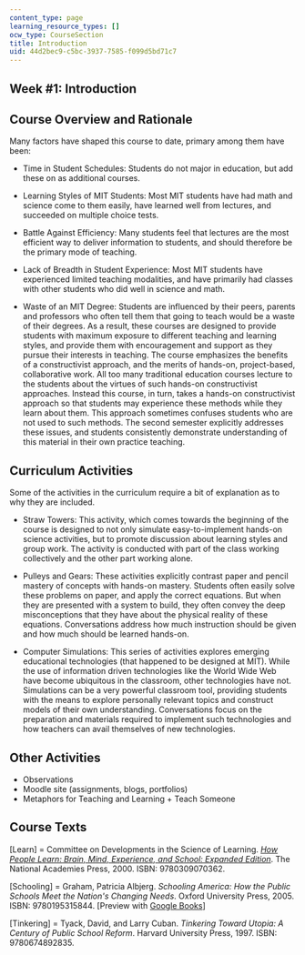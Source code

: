 ```yaml
---
content_type: page
learning_resource_types: []
ocw_type: CourseSection
title: Introduction
uid: 44d2bec9-c5bc-3937-7585-f099d5bd71c7
---
```


Week #1: Introduction
---------------------

Course Overview and Rationale
-----------------------------

Many factors have shaped this course to date, primary among them have been:

*   Time in Student Schedules: Students do not major in education, but add these on as additional courses.

*   Learning Styles of MIT Students: Most MIT students have had math and science come to them easily, have learned well from lectures, and succeeded on multiple choice tests.

*   Battle Against Efficiency: Many students feel that lectures are the most efficient way to deliver information to students, and should therefore be the primary mode of teaching.

*   Lack of Breadth in Student Experience: Most MIT students have experienced limited teaching modalities, and have primarily had classes with other students who did well in science and math.

*   Waste of an MIT Degree: Students are influenced by their peers, parents and professors who often tell them that going to teach would be a waste of their degrees. As a result, these courses are designed to provide students with maximum exposure to different teaching and learning styles, and provide them with encouragement and support as they pursue their interests in teaching. The course emphasizes the benefits of a constructivist approach, and the merits of hands-on, project-based, collaborative work. All too many traditional education courses lecture to the students about the virtues of such hands-on constructivist approaches. Instead this course, in turn, takes a hands-on constructivist approach so that students may experience these methods while they learn about them. This approach sometimes confuses students who are not used to such methods. The second semester explicitly addresses these issues, and students consistently demonstrate understanding of this material in their own practice teaching. 

Curriculum Activities
---------------------

Some of the activities in the curriculum require a bit of explanation as to why they are included.

*   Straw Towers: This activity, which comes towards the beginning of the course is designed to not only simulate easy-to-implement hands-on science activities, but to promote discussion about learning styles and group work. The activity is conducted with part of the class working collectively and the other part working alone.

*   Pulleys and Gears: These activities explicitly contrast paper and pencil mastery of concepts with hands-on mastery. Students often easily solve these problems on paper, and apply the correct equations. But when they are presented with a system to build, they often convey the deep misconceptions that they have about the physical reality of these equations. Conversations address how much instruction should be given and how much should be learned hands-on.

*   Computer Simulations: This series of activities explores emerging educational technologies (that happened to be designed at MIT). While the use of information driven technologies like the World Wide Web have become ubiquitous in the classroom, other technologies have not. Simulations can be a very powerful classroom tool, providing students with the means to explore personally relevant topics and construct models of their own understanding. Conversations focus on the preparation and materials required to implement such technologies and how teachers can avail themselves of new technologies.

Other Activities
----------------

*   Observations
*   Moodle site (assignments, blogs, portfolios)
*   Metaphors for Teaching and Learning + Teach Someone

Course Texts
------------

\[Learn\] = Committee on Developments in the Science of Learning. [_How People Learn: Brain, Mind, Experience, and School: Expanded Edition_](http://books.nap.edu/catalog.php?record_id=9853). The National Academies Press, 2000. ISBN: 9780309070362.

\[Schooling\] = Graham, Patricia Albjerg. _Schooling America: How the Public Schools Meet the Nation's Changing Needs_. Oxford University Press, 2005. ISBN: 9780195315844. \[Preview with [Google Books](http://books.google.com/books?id=nqOBNEs2K7gC&pg=PAfrontcover#v=onepage	)\]

\[Tinkering\] = Tyack, David, and Larry Cuban. _Tinkering Toward Utopia: A Century of Public School Reform_. Harvard University Press, 1997. ISBN: 9780674892835.